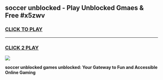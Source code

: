
## soccer unblocked - Play Unblocked Gmaes & Free #x5zwv
<h3>
<a href="https://news.freeplayer.one?title=soccer_unblocked&ref=24F">CLICK TO PLAY</a></h3>
<hr>

<h3>
<a href="https://news.freeplayer.one?title=soccer_unblocked&ref=24F">CLICK 2 PLAY</a>
  
</h3>

<a href="https://news.freeplayer.one?title=soccer_unblocked&ref=24F/"><img src="https://clearcache.store/games.png"></a>


**soccer unblocked games unblocked: Your Gateway to Fun and Accessible Online Gaming**
